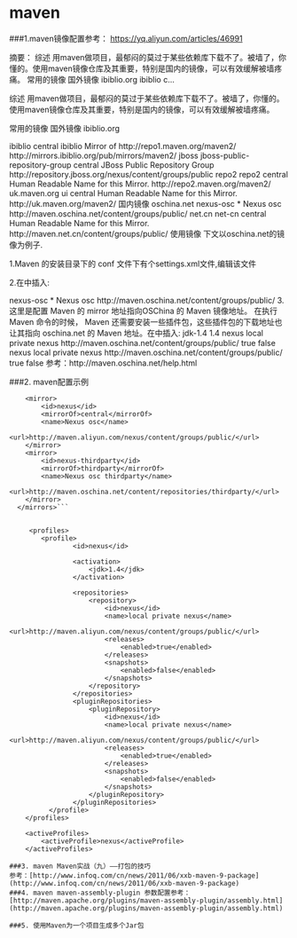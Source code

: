 
# maven

###1.maven镜像配置参考：
https://yq.aliyun.com/articles/46991

摘要： 综述 用maven做项目，最郁闷的莫过于某些依赖库下载不了。被墙了，你懂的。使用maven镜像仓库及其重要，特别是国内的镜像，可以有效缓解被墙疼痛。 常用的镜像 国外镜像 ibiblio.org <mirror> <id>ibiblio</id> <mirrorOf>c...

综述
用maven做项目，最郁闷的莫过于某些依赖库下载不了。被墙了，你懂的。使用maven镜像仓库及其重要，特别是国内的镜像，可以有效缓解被墙疼痛。

常用的镜像
国外镜像
ibiblio.org

<mirror>  
     <id>ibiblio</id>  
     <mirrorOf>central</mirrorOf>  
     <name>ibiblio Mirror of http://repo1.maven.org/maven2/</name>  
     <url>http://mirrors.ibiblio.org/pub/mirrors/maven2/</url>  
</mirror>  
jboss

<mirror>  
     <id>jboss-public-repository-group</id>  
     <mirrorOf>central</mirrorOf>  
     <name>JBoss Public Repository Group</name>  
     <url>http://repository.jboss.org/nexus/content/groups/public</url>  
</mirror>
repo2

<mirror>
  <id>repo2</id>
  <mirrorOf>central</mirrorOf>
  <name>Human Readable Name for this Mirror.</name>
  <url>http://repo2.maven.org/maven2/</url>
</mirror>
uk.maven.org

<mirror>
  <id>ui</id>
  <mirrorOf>central</mirrorOf>
  <name>Human Readable Name for this Mirror.</name>
 <url>http://uk.maven.org/maven2/</url>
</mirror>
国内镜像
oschina.net

<mirror>
    <id>nexus-osc</id>
    <mirrorOf>*</mirrorOf>
    <name>Nexus osc</name>
    <url>http://maven.oschina.net/content/groups/public/</url>
</mirror>
net.cn

<mirror>
    <id>net-cn</id>
    <mirrorOf>central</mirrorOf>
    <name>Human Readable Name for this Mirror.</name>
    <url>http://maven.net.cn/content/groups/public/</url>   
 </mirror>
使用镜像
下文以oschina.net的镜像为例子.

1.Maven 的安装目录下的 conf 文件下有个settings.xml文件,编辑该文件

2.在<mirrors>中插入:

<mirror>
    <id>nexus-osc</id>
    <mirrorOf>*</mirrorOf>
    <name>Nexus osc</name>
    <url>http://maven.oschina.net/content/groups/public/</url>
</mirror>
3.这里是配置 Maven 的 mirror 地址指向OSChina 的 Maven 镜像地址。 在执行 Maven 命令的时候， Maven 还需要安装一些插件包，这些插件包的下载地址也让其指向 oschina.net 的 Maven 地址。在<profiles>中插入:

<profile>
    <id>jdk-1.4</id>
    <activation>
    <jdk>1.4</jdk>
    </activation>
    <repositories>
        <repository>
            <id>nexus</id>
            <name>local private nexus</name>
            <url>http://maven.oschina.net/content/groups/public/</url>
            <releases>
                <enabled>true</enabled>
            </releases>
            <snapshots>
                <enabled>false</enabled>
            </snapshots>
        </repository>
    </repositories>
    <pluginRepositories>
        <pluginRepository>
            <id>nexus</id>
            <name>local private nexus</name>
            <url>http://maven.oschina.net/content/groups/public/</url>
            <releases>
                <enabled>true</enabled>
            </releases>
            <snapshots>
                <enabled>false</enabled>
            </snapshots>
        </pluginRepository>
    </pluginRepositories>
</profile>
参考：http://maven.oschina.net/help.html

###2. maven配置示例
     
```  <mirrors> 
    <mirror>  
        <id>nexus</id>  
        <mirrorOf>central</mirrorOf>  
        <name>Nexus osc</name>  
        <url>http://maven.aliyun.com/nexus/content/groups/public/</url>  
    </mirror>  
    <mirror>  
        <id>nexus-thirdparty</id>  
        <mirrorOf>thirdparty</mirrorOf>  
        <name>Nexus osc thirdparty</name>  
        <url>http://maven.oschina.net/content/repositories/thirdparty/</url>  
    </mirror>  
  </mirrors>```
  
  
     <profiles>
        <profile>  
                <id>nexus</id>  
              
                <activation>  
                    <jdk>1.4</jdk>  
                </activation>  
              
                <repositories>  
                    <repository>  
                        <id>nexus</id>  
                        <name>local private nexus</name>  
                        <url>http://maven.aliyun.com/nexus/content/groups/public/</url>  
                        <releases>  
                            <enabled>true</enabled>  
                        </releases>  
                        <snapshots>  
                            <enabled>false</enabled>  
                        </snapshots>  
                    </repository>  
                </repositories>  
                <pluginRepositories>  
                    <pluginRepository>  
                        <id>nexus</id>  
                        <name>local private nexus</name>  
                        <url>http://maven.aliyun.com/nexus/content/groups/public/</url>  
                        <releases>  
                            <enabled>true</enabled>  
                        </releases>  
                        <snapshots>  
                            <enabled>false</enabled>  
                        </snapshots>  
                    </pluginRepository>  
                </pluginRepositories>  
          </profile>
    </profiles>

    <activeProfiles>
        <activeProfile>nexus</activeProfile>
    </activeProfiles>

###3. maven Maven实战（九）——打包的技巧
参考：[http://www.infoq.com/cn/news/2011/06/xxb-maven-9-package](http://www.infoq.com/cn/news/2011/06/xxb-maven-9-package)
###4. maven maven-assembly-plugin 参数配置参考：[http://maven.apache.org/plugins/maven-assembly-plugin/assembly.html](http://maven.apache.org/plugins/maven-assembly-plugin/assembly.html)

###5. 使用Maven为一个项目生成多个Jar包
